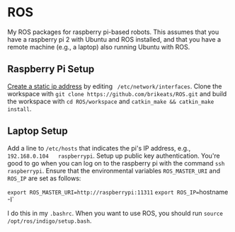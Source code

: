 # ROS
My ROS packages for raspberry pi-based robots. This assumes that you have a raspberry pi 2 with Ubuntu and ROS installed, and that you have a remote machine (e.g., a laptop) also running Ubuntu with ROS.

## Raspberry Pi Setup
[Create a static ip address](https://help.ubuntu.com/lts/serverguide/network-configuration.html)
by editing ` /etc/network/interfaces`.
Clone the workspace with `git clone https://github.com/brikeats/ROS.git` and build the workspace with `cd ROS/workspace` and `catkin_make && catkin_make install`.

## Laptop Setup
Add a line to `/etc/hosts` that indicates the pi's IP address, e.g., `192.168.0.104   raspberrypi`.
Setup up public key authentication. You're good to go when you can log on to the raspberry pi with the command `ssh raspberrypi`.
Ensure that the environmental variables `ROS_MASTER_URI` and `ROS_IP` are set as follows: 

`export ROS_MASTER_URI=http://raspberrypi:11311`
`export ROS_IP=`hostname -I`

I do this in my `.bashrc`. When you want to use ROS, you should run `source /opt/ros/indigo/setup.bash`. 

